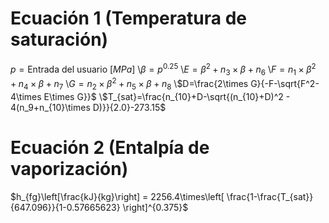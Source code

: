 # Ecuación 1 (Temperatura de saturación)
$p = \text{Entrada del usuario } [MPa]$
\\$\beta = p^{0.25}$
\\$E = \beta^2 + n_3\times\beta + n_6$
\\$F = n_1\times\beta^2+n_4\times\beta+n_7$
\\$G = n_2\times\beta^2+n_5\times\beta+n_8$
\\$D=\frac{2\times G}{-F-\sqrt{F^2-4\times E\times G}}$
\\$T_{sat}=\frac{n_{10}+D-\sqrt{(n_{10}+D)^2 - 4(n_9+n_{10}\times D)}}{2.0}-273.15$

# Ecuación 2 (Entalpía de vaporización)
$h_{fg}\left[\frac{kJ}{kg}\right] = 2256.4\times\left[ \frac{1-\frac{T_{sat}}{647.096}}{1-0.57665623} \right]^{0.375}$